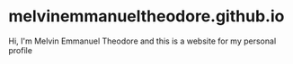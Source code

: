 # melvinemmanueltheodore.github.io
Hi, I'm Melvin Emmanuel Theodore and this is a website for my personal profile
